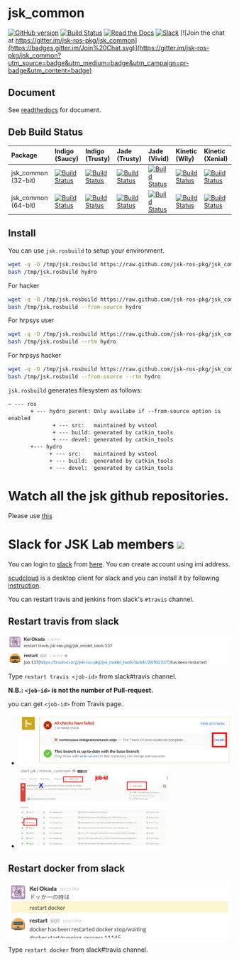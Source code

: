 jsk_common
===

[![GitHub version](https://badge.fury.io/gh/jsk-ros-pkg%2Fjsk_common.svg)](https://badge.fury.io/gh/jsk-ros-pkg%2Fjsk_common)
[![Build Status](https://travis-ci.org/jsk-ros-pkg/jsk_common.svg?branch=master)](https://travis-ci.org/jsk-ros-pkg/jsk_common)
[![Read the Docs](https://readthedocs.org/projects/jsk-docs/badge/?version=latest)](http://jsk-docs.readthedocs.org/en/latest/jsk_common/doc/index.html)
[![Slack](https://img.shields.io/badge/slack-jsk--robotics-e100e1.svg)](http://jsk-robotics.slack.com)
[![Join the chat at https://gitter.im/jsk-ros-pkg/jsk_common](https://badges.gitter.im/Join%20Chat.svg)](https://gitter.im/jsk-ros-pkg/jsk_common?utm_source=badge&utm_medium=badge&utm_campaign=pr-badge&utm_content=badge)

Document
--------

See [readthedocs](http://jsk-common.readthedocs.org/en/latest/) for document.

Deb Build Status
------------

| Package             | Indigo (Saucy)                                                                                                                                                                       | Indigo (Trusty)                                                                                                                                                                        | Jade (Trusty)                                                                                                                                                                          | Jade (Vivid)                                                                                                                                                                         | Kinetic (Wily)                                                                                                                                                                     | Kinetic (Xenial)                                                                                                                                                                       |
|:--------------------|:-------------------------------------------------------------------------------------------------------------------------------------------------------------------------------------|:---------------------------------------------------------------------------------------------------------------------------------------------------------------------------------------|:---------------------------------------------------------------------------------------------------------------------------------------------------------------------------------------|:-------------------------------------------------------------------------------------------------------------------------------------------------------------------------------------|:-----------------------------------------------------------------------------------------------------------------------------------------------------------------------------------|:---------------------------------------------------------------------------------------------------------------------------------------------------------------------------------------|
| jsk_common (32-bit) | [![Build Status](http://build.ros.org/job/Ibin_uS32__jsk_common__ubuntu_saucy_i386__binary/badge/icon)](http://build.ros.org/job/Ibin_uS32__jsk_common__ubuntu_saucy_i386__binary)   | [![Build Status](http://build.ros.org/job/Ibin_uT32__jsk_common__ubuntu_trusty_i386__binary/badge/icon)](http://build.ros.org/job/Ibin_uT32__jsk_common__ubuntu_trusty_i386__binary)   | [![Build Status](http://build.ros.org/job/Jbin_uT32__jsk_common__ubuntu_trusty_i386__binary/badge/icon)](http://build.ros.org/job/Jbin_uT32__jsk_common__ubuntu_trusty_i386__binary)   | [![Build Status](http://build.ros.org/job/Jbin_uV32__jsk_common__ubuntu_vivid_i386__binary/badge/icon)](http://build.ros.org/job/Jbin_uV32__jsk_common__ubuntu_vivid_i386__binary)   | [![Build Status](http://build.ros.org/job/Kbin_uW32__jsk_common__ubuntu_wily_i386__binary/badge/icon)](http://build.ros.org/job/Kbin_uW32__jsk_common__ubuntu_wily_i386__binary)   | [![Build Status](http://build.ros.org/job/Kbin_uX32__jsk_common__ubuntu_xenial_i386__binary/badge/icon)](http://build.ros.org/job/Kbin_uX32__jsk_common__ubuntu_xenial_i386__binary)   |
| jsk_common (64-bit) | [![Build Status](http://build.ros.org/job/Ibin_uS64__jsk_common__ubuntu_saucy_amd64__binary/badge/icon)](http://build.ros.org/job/Ibin_uS64__jsk_common__ubuntu_saucy_amd64__binary) | [![Build Status](http://build.ros.org/job/Ibin_uT64__jsk_common__ubuntu_trusty_amd64__binary/badge/icon)](http://build.ros.org/job/Ibin_uT64__jsk_common__ubuntu_trusty_amd64__binary) | [![Build Status](http://build.ros.org/job/Jbin_uT64__jsk_common__ubuntu_trusty_amd64__binary/badge/icon)](http://build.ros.org/job/Jbin_uT64__jsk_common__ubuntu_trusty_amd64__binary) | [![Build Status](http://build.ros.org/job/Jbin_uV64__jsk_common__ubuntu_vivid_amd64__binary/badge/icon)](http://build.ros.org/job/Jbin_uV64__jsk_common__ubuntu_vivid_amd64__binary) | [![Build Status](http://build.ros.org/job/Kbin_uW64__jsk_common__ubuntu_wily_amd64__binary/badge/icon)](http://build.ros.org/job/Kbin_uW64__jsk_common__ubuntu_wily_amd64__binary) | [![Build Status](http://build.ros.org/job/Kbin_uX64__jsk_common__ubuntu_xenial_amd64__binary/badge/icon)](http://build.ros.org/job/Kbin_uX64__jsk_common__ubuntu_xenial_amd64__binary) |


Install
---
You can use `jsk.rosbuild` to setup your environment.


```sh
wget -q -O /tmp/jsk.rosbuild https://raw.github.com/jsk-ros-pkg/jsk_common/master/jsk.rosbuild
bash /tmp/jsk.rosbuild hydro
```

For hacker

```sh
wget -q -O /tmp/jsk.rosbuild https://raw.github.com/jsk-ros-pkg/jsk_common/master/jsk.rosbuild
bash /tmp/jsk.rosbuild --from-source hydro
```

For hrpsys user

```sh
wget -q -O /tmp/jsk.rosbuild https://raw.github.com/jsk-ros-pkg/jsk_common/master/jsk.rosbuild
bash /tmp/jsk.rosbuild --rtm hydro
```

For hrpsys hacker

```sh
wget -q -O /tmp/jsk.rosbuild https://raw.github.com/jsk-ros-pkg/jsk_common/master/jsk.rosbuild
bash /tmp/jsk.rosbuild --from-source --rtm hydro
```

`jsk.rosbuild` generates filesystem as follows:

```
~ --- ros
       + --- hydro_parent: Only availabe if --from-source option is enabled
              + --- src:   maintained by wstool
              + --- build: generated by catkin_tools
              + --- devel: generated by catkin_tools
       +--- hydro
             + --- src:    maintained by wstool
             + --- build:  generated by catkin_tools
             + --- devel:  generated by catkin_tools
```

Watch all the jsk github repositories.
===
Please use [this](http://jsk-github-watcher.herokuapp.com/)

Slack for JSK Lab members <img src="https://upload.wikimedia.org/wikipedia/en/7/76/Slack_Icon.png" height="40px" />
=========================
You can login to [slack](https://slack.com/) from [here](https://jsk-robotics.slack.com).
You can create account using imi address.

[scudcloud](https://github.com/raelgc/scudcloud) is a desktop client for slack and you can install it
by following [instruction](https://github.com/raelgc/scudcloud#ubuntukubuntu-mint-and-debian).

You can restart travis and jenkins from slack's `#travis` channel.

Restart travis from slack
-------------------------
![](images/restart_travis.png)

Type `restart travis <job-id>` from slack#travis channel.

**N.B.: `<job-id>` is not the number of Pull-request.**

you can get `<job-id>` from Travis page.

- ![](images/PR_page.png)
- <img src="images/Travis_page.png" width="70%" />

Restart docker from slack
-------------------------
![](images/restart_docker.png)

Type `restart docker` from slack#travis channel.
